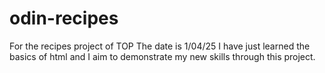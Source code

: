 # odin-recipes
For the recipes project of TOP
The date is 1/04/25
I have just learned the basics of html and I aim to demonstrate my new skills
through this project.